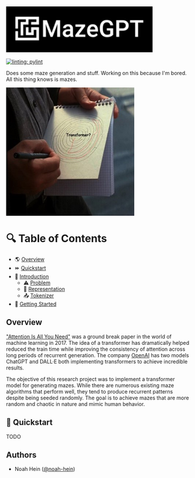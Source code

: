 ![MazeGPT](media/logo_black.png)

[![linting: pylint](https://img.shields.io/badge/linting-pylint-yellowgreen)](https://github.com/pylint-dev/pylint)

Does some maze generation and stuff. Working on this because I'm bored.
All this thing knows is mazes.

![Transformer](/media/transformer_meme.jpg)

# 🔍 Table of Contents
* 🌎 [Overview](#overview)
* ⏩ [Quickstart](#-quickstart)
* 📗 [Introduction](docs/INTRODUCTION.md#-introduction)
  * ⚠️ [Problem](docs/INTRODUCTION.md#-the-problem)
  * 📐 [Representation](docs/INTRODUCTION.md#-representing-a-maze)
  * 📤 [Tokenizer](docs/INTRODUCTION.md#-tokenizer)
* 🔧 [Getting Started](docs/GETTING_STARTED.md)

## Overview
["Attention Is All You Need"](https://proceedings.neurips.cc/paper_files/paper/2017/file/3f5ee243547dee91fbd053c1c4a845aa-Paper.pdf) 
was a ground break paper in the world of machine learning in 2017.
The idea of a transformer has dramatically helped reduced the train time while improving the consistency
of attention across long periods of recurrent generation. The company [OpenAI](https://openai.com/) has two models ChatGPT and DALL·E both implementing transformers to achieve 
incredible results. 

The objective of this research project was to implement a transformer model for generating mazes. 
While there are numerous existing maze algorithms that perform well, they tend to produce recurrent patterns despite 
being seeded randomly. The goal is to achieve mazes that are more random and chaotic in nature and mimic human behavior.



## 🔧 Quickstart
TODO

## Authors
- Noah Hein ([@noah-hein](https://github.com/noah-hein))



